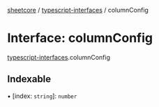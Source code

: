 [sheetcore](../docs.md) / [typescript-interfaces](../modules/typescript_interfaces.md) / columnConfig

# Interface: columnConfig

[typescript-interfaces](../modules/typescript_interfaces.md).columnConfig

## Indexable

▪ [index: `string`]: `number`
